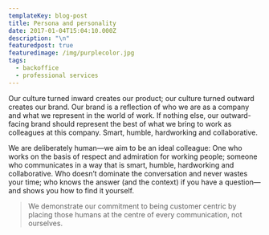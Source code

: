 ```yaml
---
templateKey: blog-post
title: Persona and personality
date: 2017-01-04T15:04:10.000Z
description: "\n"
featuredpost: true
featuredimage: /img/purplecolor.jpg
tags:
  - backoffice
  - professional services
---
```

Our culture turned inward creates our product; our culture turned outward creates our brand. Our brand is a  reflection of who we are as a company and what we represent in the world of work. If nothing else, our outward-facing brand should represent the best of what we bring to work as colleagues at this company. Smart, humble, hardworking and collaborative.

We are deliberately human—we aim to be an ideal colleague: One who works on the basis of respect and admiration for working people; someone who communicates in a way that is smart, humble, hardworking and collaborative. Who doesn’t dominate the conversation and never wastes your time; who knows the answer (and the context) if you have a question—and shows you how to find it yourself.

> We demonstrate our commitment to being customer centric by placing those humans at the centre of every communication, not ourselves.